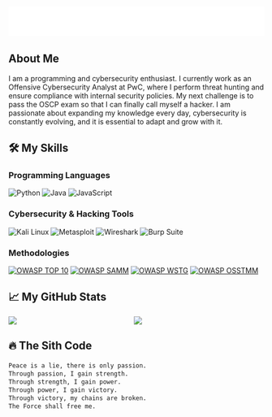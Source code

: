 <p align="center">
    <img src="frase1.svg" alt="My SVG Image" width="1000">
</p>

## About Me

I am a programming and cybersecurity enthusiast. I currently work as an Offensive Cybersecurity Analyst at PwC, where I perform threat hunting and ensure compliance with internal security policies. My next challenge is to pass the OSCP exam so that I can finally call myself a hacker. I am passionate about expanding my knowledge every day, cybersecurity is constantly evolving, and it is essential to adapt and grow with it.

## 🛠️ My Skills

### Programming Languages
![Python](https://img.shields.io/badge/Python-3776AB?style=for-the-badge&logo=python&logoColor=white)
![Java](https://img.shields.io/badge/Java-007396?style=for-the-badge&logo=java&logoColor=white)
![JavaScript](https://img.shields.io/badge/JavaScript-F7DF1E?style=for-the-badge&logo=javascript&logoColor=black)

### Cybersecurity & Hacking Tools
![Kali Linux](https://img.shields.io/badge/Kali_Linux-557C94?style=for-the-badge&logo=kalilinux&logoColor=white)
![Metasploit](https://img.shields.io/badge/Metasploit-10BAC7?style=for-the-badge&logo=metasploit&logoColor=white)
![Wireshark](https://img.shields.io/badge/Wireshark-1679A7?style=for-the-badge&logo=wireshark&logoColor=white)
![Burp Suite](https://img.shields.io/badge/Burp_Suite-FF7700?style=for-the-badge&logo=burpsuite&logoColor=white)

### Methodologies
[![OWASP TOP 10](https://img.shields.io/badge/OWASP_TOP_10-000000?style=for-the-badge&logo=owasp&logoColor=white)](https://owasp.org/www-project-top-ten/)
[![OWASP SAMM](https://img.shields.io/badge/OWASP_SAMM-000000?style=for-the-badge&logo=owasp&logoColor=white)](https://owaspsamm.org/)
[![OWASP WSTG](https://img.shields.io/badge/OWASP_WSTG-000000?style=for-the-badge&logo=owasp&logoColor=white)](https://owasp.org/www-project-web-security-testing-guide/)
[![OWASP OSSTMM](https://img.shields.io/badge/OWASP_OSSTMM-000000?style=for-the-badge&logo=owasp&logoColor=white)](https://owasp.org/www-project-osstmm/)

## 📈 My GitHub Stats

<div style="display: flex; align-items: center;">
  <img src="https://github-readme-stats.vercel.app/api?username=your-github-username&show_icons=true&theme=dark&count_private=true" width="49%">
  <img src="https://github-readme-stats.vercel.app/api/top-langs/?username=sergioalvarezvarela&layout=compact&theme=dark" width="49%">
</div>



## 🔥 The Sith Code

```text
Peace is a lie, there is only passion.
Through passion, I gain strength.
Through strength, I gain power.
Through power, I gain victory.
Through victory, my chains are broken.
The Force shall free me.
```
